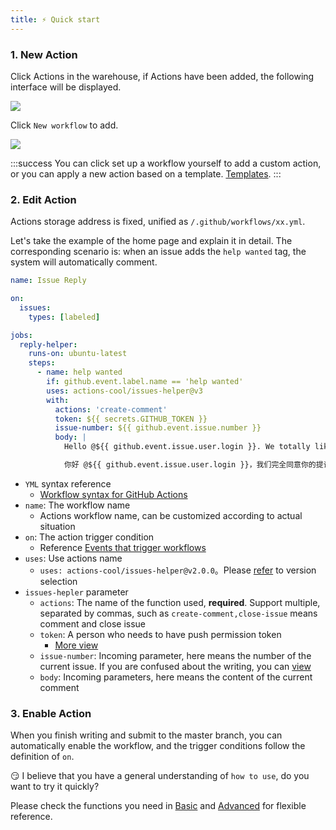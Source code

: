 ```yaml
---
title: ⚡️ Quick start
---
```


### 1. New Action

Click Actions in the warehouse, if Actions have been added, the following interface will be displayed.

![](https://gw.alipayobjects.com/mdn/rms_f97235/afts/img/A*D5dMQLk2pI0AAAAAAAAAAAAAARQnAQ)

Click `New workflow` to add.

![](https://gw.alipayobjects.com/mdn/rms_f97235/afts/img/A*cClPRIW6HKcAAAAAAAAAAAAAARQnAQ)

:::success
You can click <Badge>set up a workflow yourself</Badge> to add a custom action, or you can apply a new action based on a template. <a target="_blank" href="https://github.com/actions-cool/.github">Templates</a>.
:::

### 2. Edit Action

Actions storage address is fixed, unified as `/.github/workflows/xx.yml`.

Let's take the example of the home page and explain it in detail. The corresponding scenario is: when an issue adds the `help wanted` tag, the system will automatically comment.

```yml
name: Issue Reply

on:
  issues:
    types: [labeled]

jobs:
  reply-helper:
    runs-on: ubuntu-latest
    steps:
      - name: help wanted
        if: github.event.label.name == 'help wanted'
        uses: actions-cool/issues-helper@v3
        with:
          actions: 'create-comment'
          token: ${{ secrets.GITHUB_TOKEN }}
          issue-number: ${{ github.event.issue.number }}
          body: |
            Hello @${{ github.event.issue.user.login }}. We totally like your proposal/feedback, welcome PR。

            你好 @${{ github.event.issue.user.login }}，我们完全同意你的提议/反馈，欢迎PR。
```
- `YML` syntax reference
  - [Workflow syntax for GitHub Actions](https://docs.github.com/en/actions/using-workflows/workflow-syntax-for-github-actions#about-yaml-syntax-for-workflows)
- `name`: The workflow name
  - Actions workflow name, can be customized according to actual situation
- `on`: The action trigger condition
  - Reference [Events that trigger workflows](https://docs.github.com/en/actions/using-workflows/events-that-trigger-workflows)
- `uses`: Use actions name
  - `uses: actions-cool/issues-helper@v2.0.0`。Please [refer](/changelog) to version selection
- `issues-hepler` parameter
  - `actions`: The name of the function used, **required**. Support multiple, separated by commas, such as `create-comment,close-issue` means comment and close issue
  - `token`: A person who needs to have push permission token
    - [More view](/guide/ref#-token)
  - `issue-number`: Incoming parameter, here means the number of the current issue. If you are confused about the writing, you can [view](https://docs.github.com/en/actions/learn-github-actions/contexts#github-context)
  - `body`: Incoming parameters, here means the content of the current comment

### 3. Enable Action

When you finish writing and submit to the master branch, you can automatically enable the workflow, and the trigger conditions follow the definition of `on`.

😏 I believe that you have a general understanding of `how to use`, do you want to try it quickly?

Please check the functions you need in [Basic](/base) and [Advanced](/advanced) for flexible reference.
